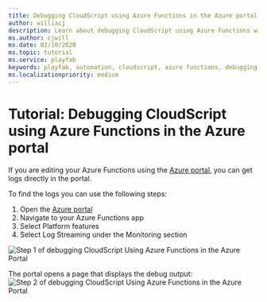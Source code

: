 ```yaml
---
title: Debugging CloudScript using Azure Functions in the Azure portal
author: williacj
description: Learn about debugging CloudScript using Azure Functions with the Azure portal, where you can get logs directly in the portal.
ms.author: cjwill
ms.date: 02/10/2020
ms.topic: tutorial
ms.service: playfab
keywords: playfab, automation, cloudscript, azure functions, debugging
ms.localizationpriority: medium
---
```

# Tutorial: Debugging CloudScript using Azure Functions in the Azure portal 

If you are editing your Azure Functions using the [Azure portal](https://portal.azure.com), you can get logs directly in the portal.

To find the logs you can use the following steps:
1) Open the [Azure portal](https://portal.azure.com)
2) Navigate to your Azure Functions app
3) Select Platform features 
4) Select Log Streaming under the Monitoring section
 
 ![Step 1 of debugging CloudScript Using Azure Functions in the Azure Portal](media/CloudScript-AF-Azure-Debug-01.jpg)


The portal opens a page that displays the debug output:
 ![Step 2 of debugging CloudScript Using Azure Functions in the Azure Portal](media/CloudScript-AF-Azure-Debug-02.jpg)

